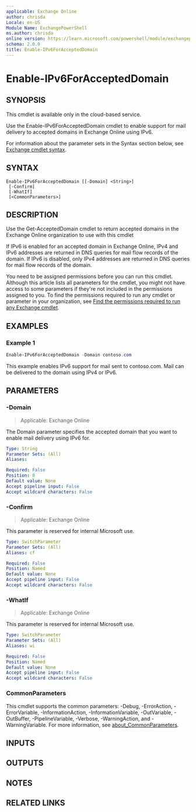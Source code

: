 ```yaml
---
applicable: Exchange Online
author: chrisda
Locale: en-US
Module Name: ExchangePowerShell
ms.author: chrisda
online version: https://learn.microsoft.com/powershell/module/exchangepowershell/enable-ipv6foraccepteddomain
schema: 2.0.0
title: Enable-IPv6ForAcceptedDomain
---
```


# Enable-IPv6ForAcceptedDomain

## SYNOPSIS
This cmdlet is available only in the cloud-based service.

Use the Enable-IPv6ForAcceptedDomain cmdlet to enable support for mail delivery to accepted domains in Exchange Online using IPv6.

For information about the parameter sets in the Syntax section below, see [Exchange cmdlet syntax](https://learn.microsoft.com/powershell/exchange/exchange-cmdlet-syntax).

## SYNTAX

```
Enable-IPv6ForAcceptedDomain [[-Domain] <String>]
 [-Confirm]
 [-WhatIf]
 [<CommonParameters>]
```

## DESCRIPTION
Use the Get-AcceptedDomain cmdlet to return accepted domains in the Exchange Online organization to use with this cmdlet

If IPv6 is enabled for an accepted domain in Exchange Online, IPv4 and IPv6 addresses are returned in DNS queries for mail flow records of the domain. If IPv6 is disabled, only IPv4 addresses are returned in DNS queries for mail flow records of the domain.

You need to be assigned permissions before you can run this cmdlet. Although this article lists all parameters for the cmdlet, you might not have access to some parameters if they're not included in the permissions assigned to you. To find the permissions required to run any cmdlet or parameter in your organization, see [Find the permissions required to run any Exchange cmdlet](https://learn.microsoft.com/powershell/exchange/find-exchange-cmdlet-permissions).

## EXAMPLES

### Example 1
```powershell
Enable-IPv6ForAcceptedDomain -Domain contoso.com
```

This example enables IPv6 support for mail sent to contoso.com. Mail can be delivered to the domain using IPv4 or IPv6.

## PARAMETERS

### -Domain

> Applicable: Exchange Online

The Domain parameter specifies the accepted domain that you want to enable mail delivery using IPv6 for.

```yaml
Type: String
Parameter Sets: (All)
Aliases:

Required: False
Position: 0
Default value: None
Accept pipeline input: False
Accept wildcard characters: False
```

### -Confirm

> Applicable: Exchange Online

This parameter is reserved for internal Microsoft use.

```yaml
Type: SwitchParameter
Parameter Sets: (All)
Aliases: cf

Required: False
Position: Named
Default value: None
Accept pipeline input: False
Accept wildcard characters: False
```

### -WhatIf

> Applicable: Exchange Online

This parameter is reserved for internal Microsoft use.

```yaml
Type: SwitchParameter
Parameter Sets: (All)
Aliases: wi

Required: False
Position: Named
Default value: None
Accept pipeline input: False
Accept wildcard characters: False
```

### CommonParameters
This cmdlet supports the common parameters: -Debug, -ErrorAction, -ErrorVariable, -InformationAction, -InformationVariable, -OutVariable, -OutBuffer, -PipelineVariable, -Verbose, -WarningAction, and -WarningVariable. For more information, see [about_CommonParameters](https://go.microsoft.com/fwlink/p/?LinkID=113216).

## INPUTS

## OUTPUTS

## NOTES

## RELATED LINKS
